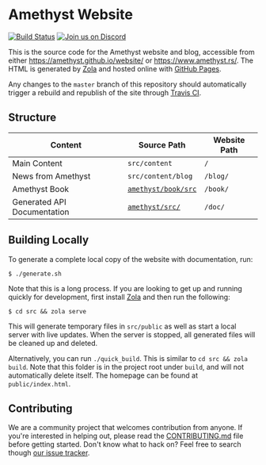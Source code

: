 # Amethyst Website

[![Build Status][s1]][tc] [![Join us on Discord][s2]][di]

[s1]: https://travis-ci.org/amethyst/website.svg?branch=master
[s2]: https://img.shields.io/discord/425678876929163284.svg?logo=discord

[tc]: https://travis-ci.org/amethyst/website
[di]: https://discord.gg/GnP5Whs

This is the source code for the Amethyst website and blog, accessible from
either https://amethyst.github.io/website/ or https://www.amethyst.rs/. The HTML
is generated by [Zola][za] and hosted online with [GitHub Pages][gp].

[za]: https://www.getzola.org/
[gp]: https://pages.github.com/

Any changes to the `master` branch of this repository should automatically
trigger a rebuild and republish of the site through [Travis CI][tc].

## Structure

| Content                     | Source Path               | Website Path |
| --------------------------- | ------------------------- | ------------ |
| Main Content                | `src/content`             | `/`          |
| News from Amethyst          | `src/content/blog`        | `/blog/`     |
| Amethyst Book               | [`amethyst/book/src`][bs] | `/book/`     |
| Generated API Documentation | [`amethyst/src/`][ds]     | `/doc/`      |

[bs]: https://github.com/amethyst/amethyst/tree/master/book/src
[ds]: https://github.com/amethyst/amethyst/tree/master/src

## Building Locally

To generate a complete local copy of the website with documentation, run:
```
$ ./generate.sh
```

Note that this is a long process.  If you are looking to get up and running quickly for development, first install [Zola](https://www.getzola.org/documentation/getting-started/installation/) and then run the following:


```
$ cd src && zola serve
```

This will generate temporary files in `src/public` as well as start a local server with live updates.  When the server is stopped, all generated files will be cleaned up and deleted.

Alternatively, you can run `./quick_build`.  This is similar to ```cd src && zola build```.  Note that this folder is in the project root under `build`, and will not automatically delete itself.  The homepage can be found at `public/index.html`.

## Contributing

We are a community project that welcomes contribution from anyone. If you're
interested in helping out, please read the [CONTRIBUTING.md][cm] file before
getting started. Don't know what to hack on? Feel free to search though
[our issue tracker][it].

[cm]: https://github.com/amethyst/amethyst/blob/master/CONTRIBUTING.md
[it]: https://github.com/amethyst/website/issues
